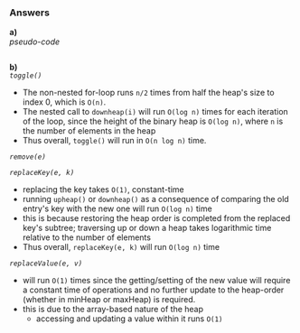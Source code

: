 ### Answers

**a)** \
_pseudo-code_

```Java

```

**b)** \
_`toggle()`_
- The non-nested for-loop runs `n/2` times from half the heap's size to index 0, which is `O(n)`.
- The nested call to `downheap(i)` will run `O(log n)` times for each iteration of the loop, since the height of the binary heap is `O(log n)`, where `n` is the number of elements in the heap
- Thus overall, `toggle()` will run in `O(n log n)` time.

_`remove(e)`_

_`replaceKey(e, k)`_
- replacing the key takes `O(1)`, constant-time
- running `upheap()` or `downheap()` as a consequence of comparing the old entry's key with the new one will run `O(log n)` time
- this is because restoring the heap order is completed from the replaced key's subtree; traversing up or down a heap takes logarithmic time relative to the number of elements
- Thus overall, `replaceKey(e, k)` will run `O(log n)` time

_`replaceValue(e, v)`_
- will run `O(1)` times since the getting/setting of the new value will require a constant time of operations and no further update to the heap-order (whether in minHeap or maxHeap) is required.
- this is due to the array-based nature of the heap
    - accessing and updating a value within it runs `O(1)`

